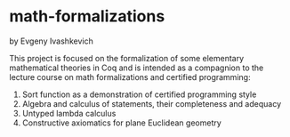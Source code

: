 # math-formalizations

by Evgeny Ivashkevich

This project is focused on the formalization of some elementary mathematical theories in Coq and is intended as a compagnion to the lecture course on math formalizations and certified programming:

1. Sort function as a demonstration of certified programming style
3. Algebra and calculus of statements, their completeness and adequacy
5. Untyped lambda calculus
7. Constructive axiomatics for plane Euclidean geometry

